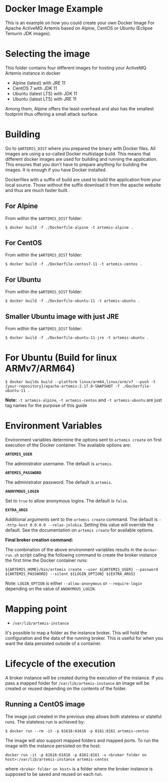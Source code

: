 # Docker Image Example

This is an example on how you could create your own Docker Image For Apache
ActiveMQ Artemis based on Alpine, CentOS or Ubuntu (Eclipse Temurin JDK images).

# Selecting the image

This folder contains four different images for hosting your ActiveMQ Artemis instance in docker

- Alpine (latest) with JRE 11
- CentOS 7 with JDK 11
- Ubuntu (latest LTS) with JDK 11
- Ubuntu (latest LTS) with JRE 11

Among them, Alpine offers the least overhead and also has the smallest footprint thus offering a small attack
surface.

# Building

Go to `$ARTEMIS_DIST` where you prepared the binary with Docker files.
All images are using a so-called Docker multistage build. This means that different docker images are used for
building and running the application.
This ensures that you don't have to prepare anything for building the images.
It is enough if you have Docker installed.

Dockerfiles with a suffix of build are used to build the application from your local source.
Those without the suffix download it from the apache website and thus are much faster built.

## For Alpine

From within the `$ARTEMIS_DIST` folder:
```
$ docker build -f ./Dockerfile-alpine -t artemis-alpine .
```

## For CentOS

From within the `$ARTEMIS_DIST` folder:
```
$ docker build -f ./Dockerfile-centos7-11 -t artemis-centos .
```

## For Ubuntu

From within the `$ARTEMIS_DIST` folder:
```
$ docker build -f ./Dockerfile-ubuntu-11 -t artemis-ubuntu .
```

## Smaller Ubuntu image with just JRE
From within the `$ARTEMIS_DIST` folder:
```
$ docker build -f ./Dockerfile-ubuntu-11-jre -t artemis-ubuntu .
```

# For Ubuntu (Build for linux ARMv7/ARM64)
```
$ docker buildx build --platform linux/arm64,linux/arm/v7 --push -t {your-repository}/apache-artemis:2.17.0-SNAPSHOT -f ./Dockerfile-ubuntu-11 .
```

**Note:**
`-t artemis-alpine`, `-t artemis-centos` and `-t artemis-ubuntu` are just tag names for the purpose of this guide


# Environment Variables

Environment variables determine the options sent to `artemis create` on first execution of the Docker
container. The available options are:

**`ARTEMIS_USER`**

The administrator username. The default is `artemis`.

**`ARTEMIS_PASSWORD`**

The administrator password. The default is `artemis`.

**`ANONYMOUS_LOGIN`**

Set to `true` to allow anonymous logins. The default is `false`.

**`EXTRA_ARGS`**

Additional arguments sent to the `artemis create` command. The default is `--http-host 0.0.0.0 --relax-jolokia`.
Setting this value will override the default. See the documentation on `artemis create` for available options.

**Final broker creation command:**

The combination of the above environment variables results in the `docker-run.sh` script calling
the following command to create the broker instance the first time the Docker container runs:

    ${ARTEMIS_HOME}/bin/artemis create --user ${ARTEMIS_USER} --password ${ARTEMIS_PASSWORD} --silent ${LOGIN_OPTION} ${EXTRA_ARGS}

Note: `LOGIN_OPTION` is either `--allow-anonymous` or `--require-login` depending on the value of `ANONYMOUS_LOGIN`.

# Mapping point

- `/var/lib/artemis-instance`

It's possible to map a folder as the instance broker.
This will hold the configuration and the data of the running broker. This is useful for when you want the data persisted outside of a container.


# Lifecycle of the execution

A broker instance will be created during the execution of the instance. If you pass a mapped folder for `/var/lib/artemis-instance` an image will be created or reused depending on the contents of the folder.



## Running a CentOS image

The image just created in the previous step allows both stateless or stateful runs.
The stateless run is achieved by:
```
$ docker run --rm -it -p 61616:61616 -p 8161:8161 artemis-centos 
```
The image will also support mapped folders and mapped ports. To run the image with the instance persisted on the host:
```
docker run -it -p 61616:61616 -p 8161:8161 -v <broker folder on host>:/var/lib/artemis-instance artemis-centos 
```
where `<broker folder on host>` is a folder where the broker instance is supposed to
be saved and reused on each run.